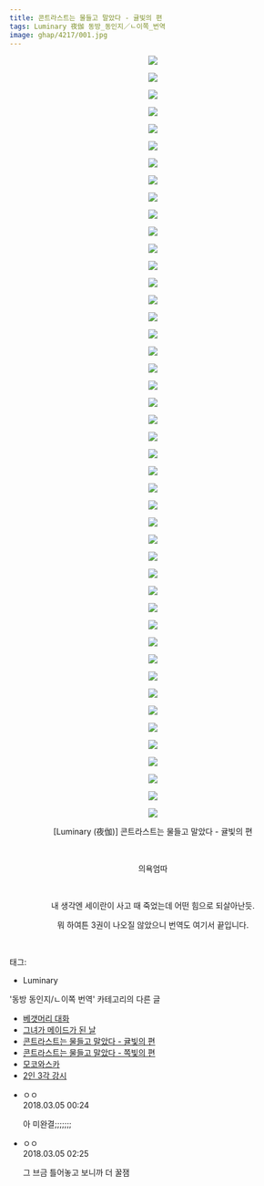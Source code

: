 ```yaml
---
title: 콘트라스트는 물들고 말았다 - 귤빛의 편
tags: Luminary 夜伽 동방_동인지／ㄴ이쪽_번역
image: ghap/4217/001.jpg
---
```

<div class="article">
<p style="text-align: center; clear: none; float: none;"><img src="{{ site.nasurl }}/ghap/4217/001.jpg"/></p>
<p style="text-align: center; clear: none; float: none;"><img src="{{ site.nasurl }}/ghap/4217/002.jpg"/></p>
<p style="text-align: center; clear: none; float: none;"><img src="{{ site.nasurl }}/ghap/4217/003.jpg"/></p>
<p style="text-align: center; clear: none; float: none;"><img src="{{ site.nasurl }}/ghap/4217/004.jpg"/></p>
<p style="text-align: center; clear: none; float: none;"><img src="{{ site.nasurl }}/ghap/4217/005.jpg"/></p>
<p style="text-align: center; clear: none; float: none;"><img src="{{ site.nasurl }}/ghap/4217/006.jpg"/></p>
<p style="text-align: center; clear: none; float: none;"><img src="{{ site.nasurl }}/ghap/4217/007.jpg"/></p>
<p style="text-align: center; clear: none; float: none;"><img src="{{ site.nasurl }}/ghap/4217/008.jpg"/></p>
<p style="text-align: center; clear: none; float: none;"><img src="{{ site.nasurl }}/ghap/4217/009.jpg"/></p>
<p style="text-align: center; clear: none; float: none;"><img src="{{ site.nasurl }}/ghap/4217/010.jpg"/></p>
<p style="text-align: center; clear: none; float: none;"><img src="{{ site.nasurl }}/ghap/4217/011.jpg"/></p>
<p style="text-align: center; clear: none; float: none;"><img src="{{ site.nasurl }}/ghap/4217/012.jpg"/></p>
<p style="text-align: center; clear: none; float: none;"><img src="{{ site.nasurl }}/ghap/4217/013.jpg"/></p>
<p style="text-align: center; clear: none; float: none;"><img src="{{ site.nasurl }}/ghap/4217/014.jpg"/></p>
<p style="text-align: center; clear: none; float: none;"><img src="{{ site.nasurl }}/ghap/4217/015.jpg"/></p>
<p style="text-align: center; clear: none; float: none;"><img src="{{ site.nasurl }}/ghap/4217/016.jpg"/></p>
<p style="text-align: center; clear: none; float: none;"><img src="{{ site.nasurl }}/ghap/4217/017.jpg"/></p>
<p style="text-align: center; clear: none; float: none;"><img src="{{ site.nasurl }}/ghap/4217/018.jpg"/></p>
<p style="text-align: center; clear: none; float: none;"><img src="{{ site.nasurl }}/ghap/4217/019.jpg"/></p>
<p style="text-align: center; clear: none; float: none;"><img src="{{ site.nasurl }}/ghap/4217/020.jpg"/></p>
<p style="text-align: center; clear: none; float: none;"><img src="{{ site.nasurl }}/ghap/4217/021.jpg"/></p>
<p style="text-align: center; clear: none; float: none;"><img src="{{ site.nasurl }}/ghap/4217/022.jpg"/></p>
<p style="text-align: center; clear: none; float: none;"><img src="{{ site.nasurl }}/ghap/4217/023.jpg"/></p>
<p style="text-align: center; clear: none; float: none;"><img src="{{ site.nasurl }}/ghap/4217/024.jpg"/></p>
<p style="text-align: center; clear: none; float: none;"><img src="{{ site.nasurl }}/ghap/4217/025.jpg"/></p>
<p style="text-align: center; clear: none; float: none;"><img src="{{ site.nasurl }}/ghap/4217/026.jpg"/></p>
<p style="text-align: center; clear: none; float: none;"><img src="{{ site.nasurl }}/ghap/4217/027.jpg"/></p>
<p style="text-align: center; clear: none; float: none;"><img src="{{ site.nasurl }}/ghap/4217/028.jpg"/></p>
<p style="text-align: center; clear: none; float: none;"><img src="{{ site.nasurl }}/ghap/4217/029.jpg"/></p>
<p style="text-align: center; clear: none; float: none;"><img src="{{ site.nasurl }}/ghap/4217/030.jpg"/></p>
<p style="text-align: center; clear: none; float: none;"><img src="{{ site.nasurl }}/ghap/4217/031.jpg"/></p>
<p style="text-align: center; clear: none; float: none;"><img src="{{ site.nasurl }}/ghap/4217/032.jpg"/></p>
<p style="text-align: center; clear: none; float: none;"><img src="{{ site.nasurl }}/ghap/4217/033.jpg"/></p>
<p style="text-align: center; clear: none; float: none;"><img src="{{ site.nasurl }}/ghap/4217/034.jpg"/></p>
<p style="text-align: center; clear: none; float: none;"><img src="{{ site.nasurl }}/ghap/4217/035.jpg"/></p>
<p style="text-align: center; clear: none; float: none;"><img src="{{ site.nasurl }}/ghap/4217/036.jpg"/></p>
<p style="text-align: center; clear: none; float: none;"><img src="{{ site.nasurl }}/ghap/4217/037.jpg"/></p>
<p style="text-align: center; clear: none; float: none;"><img src="{{ site.nasurl }}/ghap/4217/038.jpg"/></p>
<p style="text-align: center; clear: none; float: none;"><img src="{{ site.nasurl }}/ghap/4217/039.jpg"/></p>
<p style="text-align: center; clear: none; float: none;"><img src="{{ site.nasurl }}/ghap/4217/040.jpg"/></p>
<p style="text-align: center; clear: none; float: none;"><img src="{{ site.nasurl }}/ghap/4217/041.jpg"/></p>
<p style="text-align: center; clear: none; float: none;"><img src="{{ site.nasurl }}/ghap/4217/042.jpg"/></p>
<p style="text-align: center; clear: none; float: none;"><img src="{{ site.nasurl }}/ghap/4217/043.jpg"/></p>
<p style="text-align: center; clear: none; float: none;"><img src="{{ site.nasurl }}/ghap/4217/044.jpg"/></p>
<p style="text-align: center; clear: none; float: none;"><img src="{{ site.nasurl }}/ghap/4217/045.jpg"/></p>
<p style="text-align: center; clear: none; float: none;">[Luminary (夜伽)] 콘트라스트는 물들고 말았다 - 귤빛의 편</p>
<p style="text-align: center; clear: none; float: none;"><br/></p>
<p style="text-align: center; clear: none; float: none;">의욕엄따</p>
<p style="text-align: center; clear: none; float: none;"><br/></p>
<p style="text-align: center; clear: none; float: none;">내 생각엔 세이란이 사고 때 죽었는데 어떤 힘으로 되살아난듯.</p>
<p style="text-align: center; clear: none; float: none;">뭐 하여튼 3권이 나오질 않았으니 번역도 여기서 끝입니다.</p>
<p><br/></p>
</div><div class="tagTrail">
<p>태그: </p>
<ul>
<li>Luminary</li>
</ul>
</div><div class="another">
<p>'동방 동인지/ㄴ이쪽 번역' 카테고리의 다른 글</p>
<ul>
<li><a href="/2018-03-08-ghap_4219">베갯머리 대화</a></li>
<li><a href="/2018-03-07-ghap_4218">그녀가 메이드가 된 날</a></li>
<li><a href="/2018-03-04-ghap_4217">콘트라스트는 물들고 말았다 - 귤빛의 편</a></li>
<li><a href="/2018-02-27-ghap_4203">콘트라스트는 물들고 말았다 - 쪽빛의 편</a></li>
<li><a href="/2018-02-19-ghap_4198">모코와스카</a></li>
<li><a href="/2018-02-14-ghap_4196">2인 3각 강시</a></li>
</ul>
</div><div class="cb_module cb_fluid">
<div class="cb_wrt cb_profile">
<div class="comment">
<ul>
<li class="cb_thumb_off" id="comment15212505">
<div class="cb_comment_area">
<div class="cb_info_area">
<div class="cb_section">
<span class="cb_nick_name">ㅇㅇ</span>
</div>
<div class="cb_section">
<span class="cb_date">2018.03.05 00:24 </span>
</div>
</div>
<div class="cb_dsc_comment">
<p class="cb_dsc">
											아 미완결;;;;;;;
										</p>
</div>
</div></li>
<li class="cb_thumb_off" id="comment15212583">
<div class="cb_comment_area">
<div class="cb_info_area">
<div class="cb_section">
<span class="cb_nick_name">ㅇㅇ</span>
</div>
<div class="cb_section">
<span class="cb_date">2018.03.05 02:25 </span>
</div>
</div>
<div class="cb_dsc_comment">
<p class="cb_dsc">
											그 브금 틀어놓고 보니까 더 꿀잼
										</p>
</div>
</div></li>
</ul>
</div>
</div><!-- commentList close -->
</div>